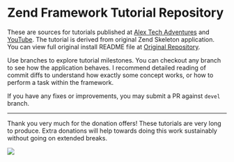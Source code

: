 # Zend Framework Tutorial Repository

These are sources for tutorials published at [Alex Tech Adventures](http://alex-tech-adventures.com) and
[YouTube](https://www.youtube.com/playlist?list=PLXRC3l-ZhN3rQrtVm9nLe_vRi7AB-iWOX).
The tutorial is derived from original Zend Skeleton application. You can view full original install README file at [Original Repository](https://github.com/zendframework/ZendSkeletonApplication). 

Use branches to explore tutorial milestones.  You can checkout any branch to see how the application behaves.
I recommend detailed reading of commit diffs to understand how exactly some concept works, or how to perform a task within the framework.

If you have any fixes or improvements, you may submit a PR against `devel` branch.

---

Thank you very much for the donation offers! These tutorials are very long to produce.  Extra donations
will help towards doing this work sustainably without going on extended breaks.

[![](https://www.paypalobjects.com/en_US/i/btn/btn_donateCC_LG.gif)](https://www.paypal.com/cgi-bin/webscr?cmd=_s-xclick&hosted_button_id=PET8HPTAH3BVU)

